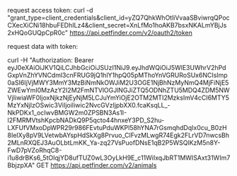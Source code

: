 request access token:
curl -d "grant_type=client_credentials&client_id=yZQ7QhkWhOtliVvaaSBviwrqQPocCXecXiCNi18hbuFEDhILz4&client_secret=XnLfMo1hoAKB7bsxNKALmYBjJs2xHQoGUQpCpR0c" https://api.petfinder.com/v2/oauth2/token


request data with token:

curl -H "Authorization: Bearer eyJ0eXAiOiJKV1QiLCJhbGciOiJSUzI1NiJ9.eyJhdWQiOiJ5WlE3UWhrV2hPdGxpVnZhYVNCdml3cnFRUG9jQ1hlY1hpQ05pMThoYnVGRURoSUx6NCIsImp0aSI6IjVjMWY3MmY3MzBiNmNkOWJiM2U3OGE1NjBhNzMyNmQ4MjFiNjE5ZWEwYmI0MzAzY2I2M2FmNTVlOGJlNGJiZTQ5ODNhZTU5MDQ4ZDM5NWVjIiwiaWF0IjoxNjkzNjEyNjM5LCJuYmYiOjE2OTM2MTI2MzksImV4cCI6MTY5MzYxNjIzOSwic3ViIjoiIiwic2NvcGVzIjpbXX0.fcaKsqLL_-NkPDKx1_ocIwvBMGW2m0ZPSBN3As1I-l2FMRMVtshKpcbNADkQ9P5qcto44hnxeY3PD_S2hu-LXFUfVMxoDpWPR29r986FEvtuPduWKPl58hYNA7rGsmqhdDqIx0cu_B0zH8IeIXy8pV9LVetwbAYspHdSkXg8Prvuo_ClFvzMLwgR74Egk2FLrVD7nwcsBh2MLnRXQEJ3AuOLbtLmKK_Ya-zq27VsPuofDNsE1qB2P5WSQlKzM5n8Y-FwD7pVZoRhqC8-i1u8drBKs6_5tOIqjYD8ufTUZ0wL3OyLkH9E_c11WiIxqJbRT1MWISAxt31WIm7BbjzpXA" GET https://api.petfinder.com/v2/animals